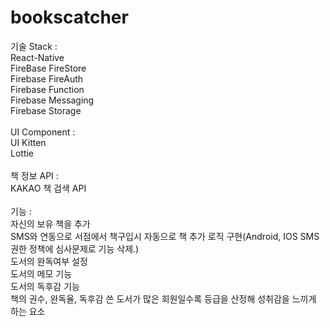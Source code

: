 # bookscatcher

기술 Stack :<br/>
  React-Native<br/>
  FireBase FireStore<br/>
  Firebase FireAuth<br/>
  Firebase Function<br/>
  Firebase Messaging<br/>
  Firebase Storage<br/>
  <br/>
UI Component :<br/>
  UI Kitten<br/>
  Lottie<br/>
  <br/>
책 정보 API :<br/>
  KAKAO 책 검색 API<br/>
  <br/>
기능 :<br/>
  자신의 보유 책을 추가<br/>
  SMS와 연동으로 서점에서 책구입시 자동으로 책 추가 로직 구현(Android, IOS SMS 권한 정책에 심사문제로 기능 삭제.)<br/>
  도서의 완독여부 설정<br/>
  도서의 메모 기능<br/>
  도서의 독후감 기능<br/>
  책의 권수, 완독율, 독후감 쓴 도서가 많은 회원일수록 등급을 산정해 성취감을 느끼게 하는 요소<br/>
  
